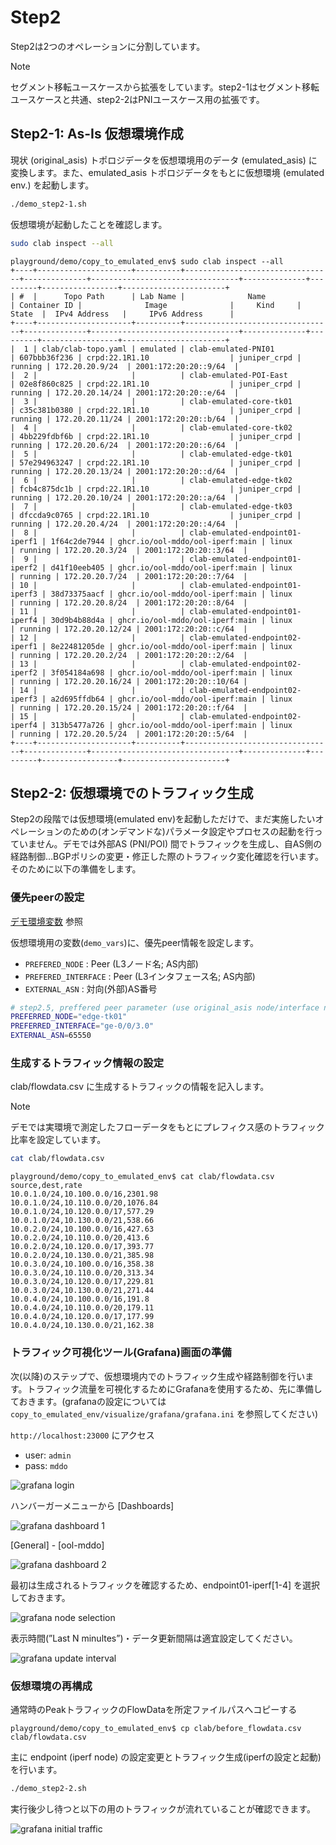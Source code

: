# Step2
Step2は2つのオペレーションに分割しています。

> [!NOTE]
> セグメント移転ユースケースから拡張をしています。step2-1はセグメント移転ユースケースと共通、step2-2はPNIユースケース用の拡張です。

## Step2-1: **As-Is 仮想環境作成**

現状 (original_asis) トポロジデータを仮想環境用のデータ (emulated_asis) に変換します。また、emulated_asis トポロジデータをもとに仮想環境 (emulated env.) を起動します。

```bash
./demo_step2-1.sh
```

仮想環境が起動したことを確認します。

```bash
sudo clab inspect --all
```

```
playground/demo/copy_to_emulated_env$ sudo clab inspect --all
+----+---------------------+----------+---------------------------------+--------------+---------------------------------+--------------+---------+-----------------+-----------------------+
| #  |      Topo Path      | Lab Name |              Name               | Container ID |              Image              |     Kind     |  State  |  IPv4 Address   |     IPv6 Address      |
+----+---------------------+----------+---------------------------------+--------------+---------------------------------+--------------+---------+-----------------+-----------------------+
|  1 | clab/clab-topo.yaml | emulated | clab-emulated-PNI01             | 607bbb36f236 | crpd:22.1R1.10                  | juniper_crpd | running | 172.20.20.9/24  | 2001:172:20:20::9/64  |
|  2 |                     |          | clab-emulated-POI-East          | 02e8f860c825 | crpd:22.1R1.10                  | juniper_crpd | running | 172.20.20.14/24 | 2001:172:20:20::e/64  |
|  3 |                     |          | clab-emulated-core-tk01         | c35c381b0380 | crpd:22.1R1.10                  | juniper_crpd | running | 172.20.20.11/24 | 2001:172:20:20::b/64  |
|  4 |                     |          | clab-emulated-core-tk02         | 4bb229fdbf6b | crpd:22.1R1.10                  | juniper_crpd | running | 172.20.20.6/24  | 2001:172:20:20::6/64  |
|  5 |                     |          | clab-emulated-edge-tk01         | 57e294963247 | crpd:22.1R1.10                  | juniper_crpd | running | 172.20.20.13/24 | 2001:172:20:20::d/64  |
|  6 |                     |          | clab-emulated-edge-tk02         | fcb4c875dc1b | crpd:22.1R1.10                  | juniper_crpd | running | 172.20.20.10/24 | 2001:172:20:20::a/64  |
|  7 |                     |          | clab-emulated-edge-tk03         | dfccda9c0765 | crpd:22.1R1.10                  | juniper_crpd | running | 172.20.20.4/24  | 2001:172:20:20::4/64  |
|  8 |                     |          | clab-emulated-endpoint01-iperf1 | 1f64c2de7944 | ghcr.io/ool-mddo/ool-iperf:main | linux        | running | 172.20.20.3/24  | 2001:172:20:20::3/64  |
|  9 |                     |          | clab-emulated-endpoint01-iperf2 | d41f10eeb405 | ghcr.io/ool-mddo/ool-iperf:main | linux        | running | 172.20.20.7/24  | 2001:172:20:20::7/64  |
| 10 |                     |          | clab-emulated-endpoint01-iperf3 | 38d73375aacf | ghcr.io/ool-mddo/ool-iperf:main | linux        | running | 172.20.20.8/24  | 2001:172:20:20::8/64  |
| 11 |                     |          | clab-emulated-endpoint01-iperf4 | 30d9b4b88d4a | ghcr.io/ool-mddo/ool-iperf:main | linux        | running | 172.20.20.12/24 | 2001:172:20:20::c/64  |
| 12 |                     |          | clab-emulated-endpoint02-iperf1 | 8e22481205de | ghcr.io/ool-mddo/ool-iperf:main | linux        | running | 172.20.20.2/24  | 2001:172:20:20::2/64  |
| 13 |                     |          | clab-emulated-endpoint02-iperf2 | 3f054184a698 | ghcr.io/ool-mddo/ool-iperf:main | linux        | running | 172.20.20.16/24 | 2001:172:20:20::10/64 |
| 14 |                     |          | clab-emulated-endpoint02-iperf3 | a2d695ffdb64 | ghcr.io/ool-mddo/ool-iperf:main | linux        | running | 172.20.20.15/24 | 2001:172:20:20::f/64  |
| 15 |                     |          | clab-emulated-endpoint02-iperf4 | 313b5477a726 | ghcr.io/ool-mddo/ool-iperf:main | linux        | running | 172.20.20.5/24  | 2001:172:20:20::5/64  |
+----+---------------------+----------+---------------------------------+--------------+---------------------------------+--------------+---------+-----------------+-----------------------+
```

## Step2-2: 仮想環境でのトラフィック生成

Step2の段階では仮想環境(emulated env)を起動しただけで、まだ実施したいオペレーションのための(オンデマンドな)パラメータ設定やプロセスの起動を行っていません。デモでは外部AS (PNI/POI) 間でトラフィックを生成し、自AS側の経路制御…BGPポリシの変更・修正した際のトラフィック変化確認を行います。そのために以下の準備をします。

### 優先peerの設定

[デモ環境変数](https://www.notion.so/ec6f52c53adc446f827aea81ce610791?pvs=21) 参照

仮想環境用の変数(`demo_vars`)に、優先peer情報を設定します。

- `PREFERED_NODE` : Peer (L3ノード名; AS内部)
- `PREFERED_INTERFACE` : Peer (L3インタフェース名; AS内部)
- `EXTERNAL_ASN` : 対向(外部)AS番号

```bash
# step2.5, preffered peer parameter (use original_asis node/interface name)
PREFERRED_NODE="edge-tk01"
PREFERRED_INTERFACE="ge-0/0/3.0"
EXTERNAL_ASN=65550
```

### 生成するトラフィック情報の設定

clab/flowdata.csv に生成するトラフィックの情報を記入します。

> [!NOTE]
> デモでは実環境で測定したフローデータをもとにプレフィクス感のトラフィック比率を設定しています。

```bash
cat clab/flowdata.csv
```

```
playground/demo/copy_to_emulated_env$ cat clab/flowdata.csv
source,dest,rate
10.0.1.0/24,10.100.0.0/16,2301.98
10.0.1.0/24,10.110.0.0/20,1076.84
10.0.1.0/24,10.120.0.0/17,577.29
10.0.1.0/24,10.130.0.0/21,538.66
10.0.2.0/24,10.100.0.0/16,427.63
10.0.2.0/24,10.110.0.0/20,413.6
10.0.2.0/24,10.120.0.0/17,393.77
10.0.2.0/24,10.130.0.0/21,385.98
10.0.3.0/24,10.100.0.0/16,358.38
10.0.3.0/24,10.110.0.0/20,313.34
10.0.3.0/24,10.120.0.0/17,229.81
10.0.3.0/24,10.130.0.0/21,271.44
10.0.4.0/24,10.100.0.0/16,191.8
10.0.4.0/24,10.110.0.0/20,179.11
10.0.4.0/24,10.120.0.0/17,177.99
10.0.4.0/24,10.130.0.0/21,162.38
```

### トラフィック可視化ツール(Grafana)画面の準備

次(以降)のステップで、仮想環境内でのトラフィック生成や経路制御を行います。トラフィック流量を可視化するためにGrafanaを使用するため、先に準備しておきます。(grafanaの設定については `copy_to_emulated_env/visualize/grafana/grafana.ini` を参照してください)

`http://localhost:23000` にアクセス

- user: `admin`
- pass: `mddo`

![grafana login](../fig/grafana_login.png)

ハンバーガーメニューから [Dashboards]

![grafana dashboard 1](../fig/grafana_dashboard1.png)

[General] - [ool-mddo]

![grafana dashboard 2](../fig/grafana_dashboard2.png)

最初は生成されるトラフィックを確認するため、endpoint01-iperf[1-4] を選択しておきます。

![grafana node selection](../fig/grafana_select_node.png)

表示時間(”Last N minultes”)・データ更新間隔は適宜設定してください。

![grafana update interval](../fig/grafana_interval.png)

### 仮想環境の再構成

通常時のPeakトラフィックのFlowDataを所定ファイルパスへコピーする

```
playground/demo/copy_to_emulated_env$ cp clab/before_flowdata.csv clab/flowdata.csv
```

主に endpoint (iperf node) の設定変更とトラフィック生成(iperfの設定と起動)を行います。

```bash
./demo_step2-2.sh
```

実行後少し待つと以下の用のトラフィックが流れていることが確認できます。

![grafana initial traffic](../fig/grafana_initial_traffic.png)
